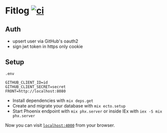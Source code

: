 # Fitlog [![ci](https://github.com/ksevelyar/fitlog-phoenix/actions/workflows/ci.yml/badge.svg)](https://github.com/ksevelyar/fitlog-phoenix/actions/workflows/ci.yml)

## Auth

* upsert user via GitHub's oauth2
* sign jwt token in https only cookie

## Setup

`.env`

```
GITHUB_CLIENT_ID=id
GITHUB_CLIENT_SECRET=secret
FRONT=http://localhost:8080
```

  * Install dependencies with `mix deps.get`
  * Create and migrate your database with `mix ecto.setup`
  * Start Phoenix endpoint with `mix phx.server` or inside IEx with `iex -S mix phx.server`

Now you can visit [`localhost:4000`](http://localhost:4000) from your browser.
